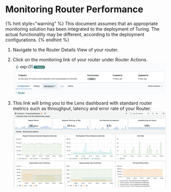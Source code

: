 # Monitoring Router Performance

{% hint style="warning" %}
This document assumes that an appropriate monitoring solution has been integrated to the deployment of Turing.
The actual functionality may be different, according to the deployment configurations.
{% endhint %}

1. Navigate to the Router Details View of your router.

2. Click on the monitoring link of your router under Router Actions.
![monitoring_tab](../../.gitbook/assets/monitoring_tab.png)

3. This link will bring you to the Lens dashboard with standard router metrics such as 
throughput, latency and error rate of your Router.
![monitoring_dashboard](../../.gitbook/assets/monitoring_dashboard.png)
